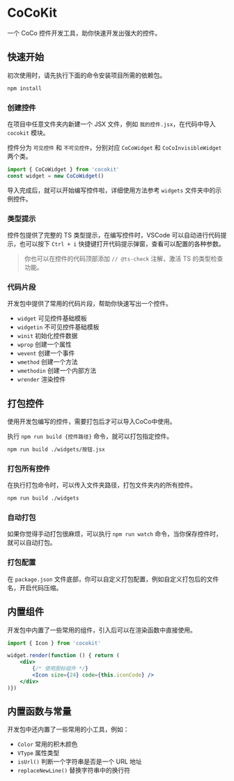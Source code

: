 # CoCoKit
一个 CoCo 控件开发工具，助你快速开发出强大的控件。


## 快速开始
初次使用时，请先执行下面的命令安装项目所需的依赖包。

~~~ bash
npm install
~~~


### 创建控件
在项目中任意文件夹内新建一个 JSX 文件，例如 `我的控件.jsx`，在代码中导入 `cocokit` 模块。

控件分为 `可见控件` 和 `不可见控件`，分别对应 `CoCoWidget` 和 `CoCoInvisibleWidget` 两个类。

~~~ jsx
import { CoCoWidget } from 'cocokit'
const widget = new CoCoWidget()
~~~

导入完成后，就可以开始编写控件啦，详细使用方法参考 `widgets` 文件夹中的示例控件。


### 类型提示
控件包提供了完整的 TS 类型提示，在编写控件时，VSCode 可以自动进行代码提示，也可以按下 `Ctrl + i` 快捷键打开代码提示弹窗，查看可以配置的各种参数。

> 你也可以在控件的代码顶部添加 `// @ts-check` 注解，激活 TS 的类型检查功能。


### 代码片段
开发包中提供了常用的代码片段，帮助你快速写出一个控件。

- `widget` 可见控件基础模板
- `widgetin` 不可见控件基础模板
- `winit` 初始化控件数据
- `wprop` 创建一个属性
- `wevent` 创建一个事件
- `wmethod` 创建一个方法
- `wmethodin` 创建一个内部方法
- `wrender` 渲染控件


## 打包控件
使用开发包编写的控件，需要打包后才可以导入CoCo中使用。

执行 `npm run build {控件路径}` 命令，就可以打包指定控件。

~~~ bash
npm run build ./widgets/按钮.jsx
~~~


### 打包所有控件
在执行打包命令时，可以传入文件夹路径，打包文件夹内的所有控件。

~~~ bash
npm run build ./widgets
~~~


### 自动打包
如果你觉得手动打包很麻烦，可以执行 `npm run watch` 命令，当你保存控件时，就可以自动打包。


### 打包配置
在 `package.json` 文件底部，你可以自定义打包配置，例如自定义打包后的文件名，开启代码压缩。


## 内置组件
开发包中内置了一些常用的组件，引入后可以在渲染函数中直接使用。

~~~ jsx
import { Icon } from 'cocokit'

widget.render(function () { return (
    <div>
        {/* 使用图标组件 */}
        <Icon size={24} code={this.iconCode} />
    </div>
)})
~~~


## 内置函数与常量
开发包中还内置了一些常用的小工具，例如：

- `Color` 常用的积木颜色
- `VType` 属性类型
- `isUrl()` 判断一个字符串是否是一个 URL 地址
- `replaceNewLine()` 替换字符串中的换行符
